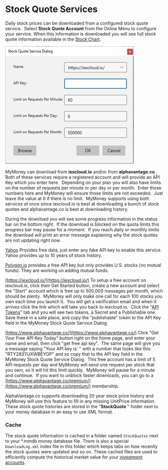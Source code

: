 # Stock Quote Services

Daily stock prices can be downloaded from a configured stock quote service.  Select **Stock Quote Account**  from the Online Menu to configure your service.
When this information is downloaded you will see full stock quote information available in the [Stock Chart](../Charts/StockChart.md).


![](../Images/Stock%20Quote%20Services.png)

MyMoney can download from **iexcloud.io**  and/or from **alphavantage.co** .  Both of these services require a registered account and will provide an API Key which you enter here.  Depending on your plan you will also have limits on the number of requests per minute or per day or per month.  Enter those numbers here and MyMoney will ensure those limits are not exceeded.  Just leave the value at 0 if there is no limit.  MyMoney supports using both services at once since iexcloud.io is best at downloading a bunch of stock quotes and alphavantage.co is best at downloading history.

During the download you will see some progress information in the status bar on the bottom right.  If the download is blocked on the quota limits this progress bar may pause for a moment.  If you reach daily or monthly limits the download will print an error message explaining why the stock quotes are not updating right now.

[Yahoo](https://yahoo.com)
Provides free data, just enter any fake API key to enable this service.  Yahoo provides up to 10 years of stock history.

[Polygon.io](https://polygon.io) provides a free API key but only provides U.S.
stocks (no mutual funds).  They are working on adding mutual funds.

[https://iexcloud.io/](https://iexcloud.io/)
To setup a free account on iexcloud.io, click their Get Started button, create a new account and select the "Start" account which is free up to 500,000 messages per month, which should be plenty.  MyMoney will only make one call for each 100 stocks you own each time you launch it.  You will get a verification email and when it arrives click the link which will take you back to iexcloud.io.  Click the "[API Tokens](https://iexcloud.io/console/tokens)" tab and you will see two tokens, a Secret and a Publishable one.  Save these in a safe place, and copy the "publishable" token to the API Key field in the MyMoney Stock Quote Service Dialog.

[https://www.alphavantage.co/](https://www.alphavantage.co/)
Click "Get Your Free API Key Today" button right on the home page, and enter your name and email, then click "get free api key".  The same page will give you a message saying "Your API key is: " with a number that looks like this: "RTY28311JXWBEYOP" and so copy that to the API key field in the MyMoney Stock Quote Service Dialog.  This free account has a limit of 5 API requests per day and MyMoney will send one request per stock that you own, so it will hit this limit quickly.  MyMoney will pause for a minute and continue.  If you want to unblock faster downloads, you can go to a [https://www.alphavantage.co/premium/](https://www.alphavantage.co/premium/) membership.

AlphaVantage.co supports downloading 20 year stock price history and MyMoney will use this feature to fill in any missing UnitPrice information.  These stock quote histories are stored in the "**StockQuote** " folder next to your money database in an easy to use XML format.

### Cache

The stock quote information is cached in a folder named `StockQuotes`
next to your *.mmdb money database file.  There is also a special
`DownloadLog.xml` index file in this folder which keeps tabs on how
recently the stock quotes were updated and so on.  These cached files
are used to efficiently compute the historical market value for your
[investment accounts](InvestmentAccounts.md).




